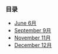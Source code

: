 ### 目录

- [June 6月](./June/)
- [September 9月](./September/)
- [November 11月](./November/)
- [December 12月](./December/)